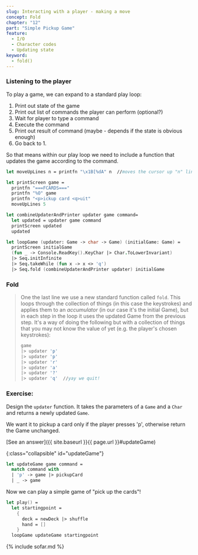```yaml
---
slug: Interacting with a player - making a move
concept: Fold
chapter: "12"
part: "Simple Pickup Game"
feature: 
  - I/O
  - Character codes
  - Updating state
keyword:
  - fold()
---
```


### Listening to the player
To play a game, we can expand to a standard play loop:
1. Print out state of the game
2. Print out list of commands the player can perform (optional?)
4. Wait for player to type a command
5. Execute the command
6. Print out result of command (maybe - depends if the state is obvious enough)
7. Go back to 1.

So that means within our play loop we need to include a function that updates the game according to the command.
```fsharp
let moveUpLines n = printfn "\x1B[%dA" n  //moves the cursor up "n" lines

let printScreen game =
  printfn "===FCARDS==="
  printfn "%O" game
  printfn "<p>ickup card <q>uit"
  moveUpLines 5

let combineUpdaterAndPrinter updater game command= 
  let updated = updater game command
  printScreen updated
  updated 

let loopGame (updater: Game -> char -> Game) (initialGame: Game) = 
  printScreen initialGame
  (fun _ -> Console.ReadKey().KeyChar |> Char.ToLowerInvariant)
  |> Seq.initInfinite
  |> Seq.takeWhile (fun x -> x <> 'q')
  |> Seq.fold (combineUpdaterAndPrinter updater) initialGame
```

### Fold
> One the last line we use a new standard function called `fold`.
> This loops through the collection of things (in this case the keystrokes) and applies them to an _accumulator_ (in our case it's the initial Game),
> but in each step in the loop it uses the updated Game from the previous step.
> It's a way of doing the following but with a collection of things that you may not know the value of yet (e.g. the player's chosen keystrokes):
> ```fsharp
> game
> |> updater 'p'
> |> updater 'p'
> |> updater 'r'
> |> updater 'a'
> |> updater '?'
> |> updater 'q'  //yay we quit!
> ```

### Exercise:

Design the `updater` function.  It takes the parameters of a `Game` and a `Char` and returns a newly updated `Game`.

We want it to pickup a card only if the player presses 'p', otherwise return the Game unchanged.

[See an answer]({{ site.baseurl }}{{ page.url }}#updateGame)

{:class="collapsible" id="updateGame"}
```fsharp
let updateGame game command = 
  match command with 
  | 'p' -> game |> pickupCard
  | _ -> game
```

Now we can play a simple game of "pick up the cards"!

```fsharp
let play() =
  let startingpoint = 
    {
      deck = newDeck |> shuffle
      hand = []
    }
  loopGame updateGame startingpoint
```

{% include sofar.md %}